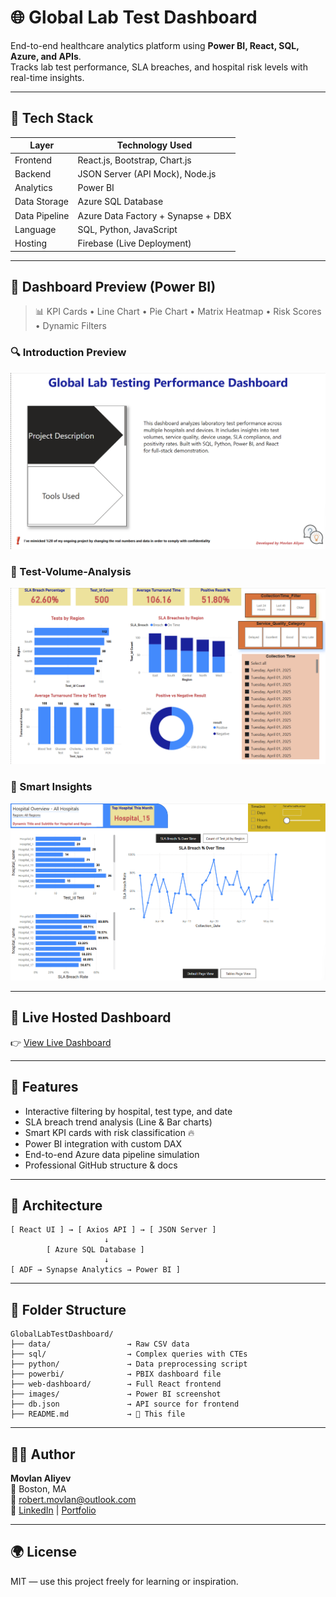 # 🌐 Global Lab Test Dashboard

End-to-end healthcare analytics platform using **Power BI, React, SQL, Azure, and APIs**.  
Tracks lab test performance, SLA breaches, and hospital risk levels with real-time insights.

---

## 🚀 Tech Stack

| Layer         | Technology Used                     |
|---------------|--------------------------------------|
| Frontend      | React.js, Bootstrap, Chart.js        |
| Backend       | JSON Server (API Mock), Node.js      |
| Analytics     | Power BI                             |
| Data Storage  | Azure SQL Database                   |
| Data Pipeline | Azure Data Factory + Synapse + DBX   |
| Language      | SQL, Python, JavaScript              |
| Hosting       | Firebase (Live Deployment)           |

---

## 📸 Dashboard Preview (Power BI)

> 📊 KPI Cards • Line Chart • Pie Chart • Matrix Heatmap • Risk Scores • Dynamic Filters

### 🔍 Introduction Preview
![Introduction](images/dashboard-introduction.png)

### 🧩 Test-Volume-Analysis
![Interactive charts and Date](images/dashboard-test-volume-analysis.png)

### 🔎 Smart Insights
![Hospital Overview](images/dashboard-hospital-overview.png)

---

## 🔗 Live Hosted Dashboard

👉 [View Live Dashboard](https://global-lab-test-dashboard.web.app)

---

## 🧪 Features

- Interactive filtering by hospital, test type, and date
- SLA breach trend analysis (Line & Bar charts)
- Smart KPI cards with risk classification 🔥
- Power BI integration with custom DAX
- End-to-end Azure data pipeline simulation
- Professional GitHub structure & docs

---

## 🧠 Architecture

```
[ React UI ] → [ Axios API ] → [ JSON Server ]  
                     ↓  
        [ Azure SQL Database ]  
                     ↓  
[ ADF → Synapse Analytics → Power BI ]
```

---

## 📂 Folder Structure

```
GlobalLabTestDashboard/
├── data/                 → Raw CSV data
├── sql/                  → Complex queries with CTEs
├── python/               → Data preprocessing script
├── powerbi/              → PBIX dashboard file
├── web-dashboard/        → Full React frontend
├── images/               → Power BI screenshot
├── db.json               → API source for frontend
├── README.md             → 📖 This file
```

---

## 🧑‍💻 Author

**Movlan Aliyev**  
📍 Boston, MA  
📧 robert.movlan@outlook.com  
🔗 [LinkedIn](https://www.linkedin.com/in/movlan-aliyev/) | [Portfolio](#)

---

## 🌍 License

MIT — use this project freely for learning or inspiration.